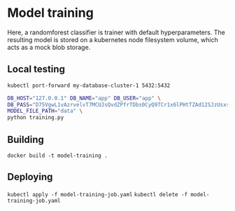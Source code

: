 # Model training

Here, a randomforest classifier is trainer with default hyperparameters. The resulting model is stored on a kubernetes node filesystem volume, which acts as a mock blob storage. 

## Local testing

```bash
kubectl port-forward my-database-cluster-1 5432:5432

DB_HOST="127.0.0.1" DB_NAME="app" DB_USER="app" \
DB_PASS="D75VgwL1vAzrvelvT7MCUJsQvdZPfrTDbs0CyQ9TCr1x6lPHtTZAd12SJzUsxsoD" \
MODEL_FILE_PATH="data" \
python training.py
```

## Building

`docker build -t model-training .`

## Deploying

`kubectl apply -f model-training-job.yaml`
`kubectl delete -f model-training-job.yaml`